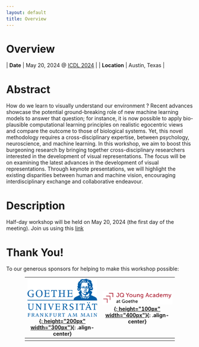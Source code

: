 ```yaml
---
layout: default
title: Overview
---
```


# Overview

| **Date** | May 20, 2024 @ [ICDL 2024](https://la.utexas.edu/users/dil/ICDL_Austin_2024) |
| **Location** | Austin, Texas |

# Abstract
 
How do we learn to visually understand our environment ? Recent advances showcase the potential ground-breaking role of new machine learning models to answer that question; for instance, it is now possible to apply bio-plausible computational learning principles on realistic egocentric views and compare the outcome to those of biological systems. Yet, this novel methodology requires a cross-disciplinary expertise, between psychology, neuroscience, and machine learning. In this workshop, we aim to boost this burgeoning research by bringing together cross-disciplinary researchers interested in the development of visual representations. The focus will be on examining the latest advances in the development of visual representations. Through keynote presentations, we will highlight the existing disparities between human and machine vision, encouraging interdisciplinary exchange and collaborative endeavour.

# Description

Half-day workshop will be held on May 20, 2024 (the first day of the meeting). 
Join us using this [link](https://uni-frankfurt.zoom-x.de/j/66714708374?pwd=Q0JLSVhuMUppam10TW5LN2NUY2RCQT09)

# Thank You!

To our generous sponsors for helping to make this workshop possible:

<div style="width:80%; margin: 0 auto">

| [![Goethe Universität](assets/images/sponsors/goethe_uni.png){: height="200px" width="300px"}](https://www.goethe-university-frankfurt.de/en){: .align-center} | [![JQ Young Academy](assets/images/sponsors/jqya_goethe.png){: height="100px" width="400px"}](https://www.jqya.de/){: .align-center} |
|:---:|:---:|
| | |

</div>
